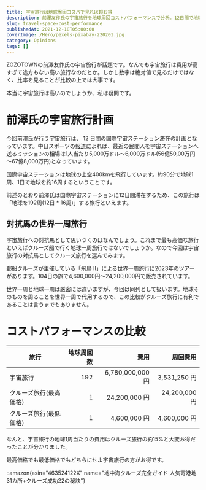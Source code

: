 ```yaml
---
title: 宇宙旅行は地球周回コスパで見れば超お得
description: 前澤友作氏の宇宙旅行を地球周回コストパフォーマンスで分析。12日間で地球192周する宇宙旅行と世界一周クルーズ旅行を比較し、1周あたりの費用で宇宙旅行が15%安いという意外な結果を検証。
slug: travel-space-cost-performance
publishedAt: 2021-12-18T05:00:00
coverImage: /Hero/pexels-pixabay-220201.jpg
category: Opinions
tags: []
---
```


ZOZOTOWNの前澤友作氏の宇宙旅行が話題です。なんでも宇宙旅行は費用が高すぎて途方もない高い旅行なのだとか。しかし数字は絶対値で見るだけではなく、比率を見ることが比較の上では大事です。

本当に宇宙旅行は高いのでしょうか、私は疑問です。

# 前澤氏の宇宙旅行計画

今回前澤氏が行う宇宙旅行は、 12 日間の国際宇宙ステーション滞在の計画となっています。中日スポーツの[報道](https://news.yahoo.co.jp/articles/9ec5b26f2f1eb0fd89762c47f486d1cc051225bf)によれば、最近の民間人を宇宙ステーションへ送るミッションの相場は1人当たり5,000万ドル～6,000万ドル(56億50,00万円～67億8,000万円)となっています。

国際宇宙ステーションは地球の上空400kmを飛行しています。約90分で地球1周、1日で地球を約16周するということです。

前述のとおり前澤氏は国際宇宙ステーションに12日間滞在するため、この旅行は「地球を192周(12日 \* 16周)」する旅行といえます。

## 対抗馬の世界一周旅行

宇宙旅行への対抗馬として思いつくのはなんでしょう。これまで最も高価な旅行といえばクルーズ船で行く地球一周旅行ではないでしょうか。なので今回は宇宙旅行の対抗馬としてクルーズ旅行を選んでみます。

郵船クルーズが主催している「飛鳥 II」による世界一周旅行に2023年のツアーがあります。104日の旅で4,600,000円～24,200,000円で販売されています。

世界一周と地球一周は厳密には違いますが、今回は同列として扱います。地球そのものを周ることを世界一周で代用するので、この比較がクルーズ旅行に有利であることは言うまでもありません。

# コストパフォーマンスの比較

| 旅行                   | 地球周回数 |             費用 |      周回費用 |
| ---------------------- | ---------: | ---------------: | ------------: |
| 宇宙旅行               |        192 | 6,780,000,000 円 |  3,531,250 円 |
| クルーズ旅行(最高価格) |          1 |    24,200,000 円 | 24,200,000 円 |
| クルーズ旅行(最低価格) |          1 |     4,600,000 円 |  4,600,000 円 |

なんと、宇宙旅行の地球1周当たりの費用はクルーズ旅行の約15%と大変お得だったことが分かりました。

最高価格でも最低価格でもどちらにせよ宇宙旅行の方がお得です。

::amazon{asin="463524122X" name="地中海クルーズ完全ガイド 人気寄港地31カ所+クルーズ成功22の秘訣"}
